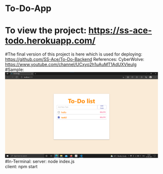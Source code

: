 # To-Do-App
# To view the project: https://ss-ace-todo.herokuapp.com/
#The final version of this project is here which is used for deploying: https://github.com/SS-Ace/To-Do-Backend
References: CyberWolve: https://www.youtube.com/channel/UCxyo2h1uAuMT1AdUXVleulg </br>
#Sample: ![alt text](https://github.com/SS-Ace/To-Do-App/blob/main/Screenshot%202021-09-13%20040650.png)
#In-Terminal: server: node index.js </br>
             client: npm start
